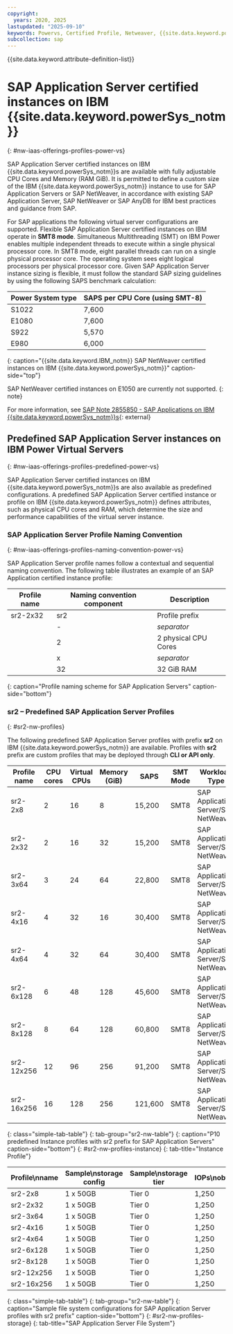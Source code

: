 ```yaml
---
copyright:
  years: 2020, 2025
lastupdated: "2025-09-10"
keywords: Powervs, Certified Profile, Netweaver, {{site.data.keyword.powerSys_notm}},
subcollection: sap
---
```


{{site.data.keyword.attribute-definition-list}}


# SAP Application Server certified instances on IBM {{site.data.keyword.powerSys_notm}}
{: #nw-iaas-offerings-profiles-power-vs}

SAP Application Server certified instances on IBM {{site.data.keyword.powerSys_notm}}s are available with fully adjustable CPU Cores and Memory (RAM GiB). It is permitted to define a custom size of the IBM {{site.data.keyword.powerSys_notm}} instance to use for SAP Application Servers or SAP NetWeaver, in accordance with existing SAP Application Server, SAP NetWeaver or SAP AnyDB for IBM best practices and guidance from SAP.

For SAP applications the following virtual server configurations are supported. Flexible SAP Application Server certified instances on IBM operate in **SMT8 mode**. Simultaneous Multithreading (SMT) on IBM Power enables multiple independent threads to execute within a single physical processor core. In SMT8 mode, eight parallel threads can run on a single physical processor core. The operating system sees eight logical processors per physical processor core. Given SAP Application Server instance sizing is flexible, it must follow the standard SAP sizing guidelines by using the following SAPS benchmark calculation:

| **Power System type** | **SAPS per CPU Core (using SMT-8)** |
| --------------------- | ----------------------------------- |
| S1022                 | 7,600                               |
| E1080                 | 7,600                               |
| S922                  | 5,570                               |
| E980                  | 6,000                               |
{: caption="{{site.data.keyword.IBM_notm}} SAP NetWeaver certified instances on IBM {{site.data.keyword.powerSys_notm}}" caption-side="top"}

SAP NetWeaver certified instances on E1050 are currently not supported.
{: note}

For more information, see [SAP Note 2855850 - SAP Applications on IBM {{site.data.keyword.powerSys_notm}}s](https://launchpad.support.sap.com/#/notes/2855850){: external}

## Predefined SAP Application Server instances on IBM Power Virtual Servers
{: #nw-iaas-offerings-profiles-predefined-power-vs}

SAP Application Server certified instances on IBM {{site.data.keyword.powerSys_notm}}s are also available as predefined configurations. A predefined SAP Application Server certified instance or profile on IBM {{site.data.keyword.powerSys_notm}} defines attributes, such as physical CPU cores and RAM, which determine the size and performance capabilities of the virtual server instance.

### SAP Application Server Profile Naming Convention
{: #nw-iaas-offerings-profiles-naming-convention-power-vs}

SAP Application Server profile names follow a contextual and sequential naming convention. The following table illustrates an example of an SAP Application certified instance profile:

| Profile name | Naming convention component | Description           |
| ------------ | --------------------------- | --------------------- |
| sr2-2x32     | sr2                         | Profile prefix        |
|              | *-*                         | *separator*           |
|              | 2                           | 2 physical CPU Cores  |
|              | x                           | *separator*           |
|              | 32                          | 32 GiB RAM            |
{: caption="Profile naming scheme for SAP Application Servers" caption-side="bottom"}


### sr2 – Predefined SAP Application Server Profiles
{: #sr2-nw-profiles}

The following predefined SAP Application Server profiles with prefix **sr2** on IBM {{site.data.keyword.powerSys_notm}} are available. Profiles with **sr2** prefix are custom profiles that may be deployed through **CLI or API only**.

| **Profile name**    | **CPU cores** | **Virtual CPUs** | **Memory (GiB)** | **SAPS**  | **SMT Mode**               |  **Workload Type**                    |
| ------------------- | ------------- | ---------------- | ---------------- | --------- | -------------------------- | ------------------------------------- |
| sr2-2x8             | 2	            |      16          |  8               |  15,200   | SMT8                       |  SAP Application Server/SAP NetWeaver |
| sr2-2x32            | 2	            |      16          |  32              |  15,200   | SMT8                       |  SAP Application Server/SAP NetWeaver |
| sr2-3x64            | 3	            |      24          |  64              |  22,800   | SMT8                       |  SAP Application Server/SAP NetWeaver |
| sr2-4x16            | 4	            |      32          |  16              |  30,400   | SMT8                       |  SAP Application Server/SAP NetWeaver |
| sr2-4x64            | 4	            |      32          |  64              |  30,400   | SMT8                       |  SAP Application Server/SAP NetWeaver |
| sr2-6x128           | 6	            |      48          |  128             |  45,600   | SMT8                       |  SAP Application Server/SAP NetWeaver |
| sr2-8x128	          | 8	            |      64          |  128             |  60,800   | SMT8                       |  SAP Application Server/SAP NetWeaver |
| sr2-12x256          | 12            |      96          |  256             |  91,200   | SMT8                       |  SAP Application Server/SAP NetWeaver |
| sr2-16x256          | 16            |      128         |  256             |  121,600  | SMT8                       |  SAP Application Server/SAP NetWeaver |
{: class="simple-tab-table"}
{: tab-group="sr2-nw-table"}
{: caption="P10 predefined Instance profiles with sr2 prefix for SAP Application Servers" caption-side="bottom"}
{: #sr2-nw-profiles-instance}
{: tab-title="Instance Profile"}

| Profile\nname          | Sample\nstorage config  | Sample\nstorage tier | IOPs\nobtained|
|----------------------- |------------------------ |----------------------|---------------|
|   sr2-2x8              |  1 x 50GB               | Tier 0               |    1,250      |
|   sr2-2x32             |  1 x 50GB               | Tier 0               |    1,250      |
|   sr2-3x64             |  1 x 50GB               | Tier 0               |    1,250      |
|   sr2-4x16             |  1 x 50GB               | Tier 0               |    1,250      |
|   sr2-4x64             |  1 x 50GB               | Tier 0               |    1,250      |
|   sr2-6x128            |  1 x 50GB               | Tier 0               |    1,250      |
|   sr2-8x128            |  1 x 50GB               | Tier 0               |    1,250      |
|   sr2-12x256           |  1 x 50GB               | Tier 0               |    1,250      |
|   sr2-16x256           |  1 x 50GB               | Tier 0               |    1,250      |
{: class="simple-tab-table"}
{: tab-group="sr2-nw-table"}
{: caption="Sample file system configurations for SAP Application Server profiles with sr2 prefix" caption-side="bottom"}
{: #sr2-nw-profiles-storage}
{: tab-title="SAP Application Server File System"}
